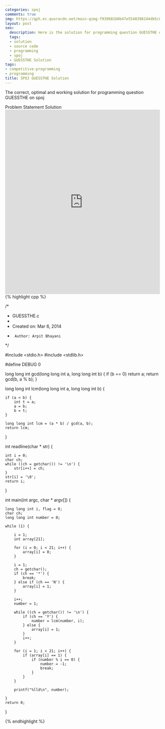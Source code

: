 ```yaml
---
categories: spoj
comments: true
img: https://qph.ec.quoracdn.net/main-qimg-f939681b0b47e5540398244db5c8966f?convert_to_webp=true
layout: post
seo:
  description: Here is the solution for programming question GUESSTHE on spoj
  tags:
  - solution
  - source code
  - programming
  - spoj
  - GUESSTHE Solution
tags:
- competitive-programming
- programming
title: SPOJ GUESSTHE Solution
---
```

The correct, optimal and working solution for programming question GUESSTHE on spoj

<div class="ui secondary pointing large menu">
  <a class="grey item" data-tab="problem-statement">
    Problem Statement
  </a>
  <a class="active item grey" data-tab="solution">
    Solution
  </a>
</div>
<div class="ui bottom attached tab" data-tab="problem-statement">
    <iframe src="http://www.spoj.com/problems/GUESSTHE/" width="100%" height="600px" style="overflow: scroll; border: none;"></iframe>
</div>
<div class="ui bottom attached active tab" data-tab="solution">
{% highlight cpp %}

/*
 * GUESSTHE.c
 *
 *  Created on: Mar 6, 2014
 *      Author: Arpit Bhayani
 */

#include <stdio.h>
#include <stdlib.h>

#define DEBUG 0

long long int gcd(long long int a, long long int b) {
	if (b == 0)
		return a;
	return gcd(b, a % b);
}

long long int lcm(long long int a, long long int b) {

	if (a < b) {
		int t = a;
		a = b;
		b = t;
	}

	long long int lcm = (a * b) / gcd(a, b);
	return lcm;
}

int readline(char * str) {

	int i = 0;
	char ch;
	while ((ch = getchar()) != '\n') {
		str[i++] = ch;
	}
	str[i] = '\0';
	return i;
}

int main(int argc, char * argv[]) {

	long long int i, flag = 0;
	char ch;
	long long int number = 0;

	while (1) {

		i = 1;
		int array[21];

		for (i = 0; i < 21; i++) {
			array[i] = 0;
		}

		i = 1;
		ch = getchar();
		if (ch == '*') {
			break;
		} else if (ch == 'N') {
			array[i] = 1;
		}

		i++;
		number = 1;

		while ((ch = getchar()) != '\n') {
			if (ch == 'Y') {
				number = lcm(number, i);
			} else {
				array[i] = 1;
			}
			i++;
		}

		for (i = 1; i < 21; i++) {
			if (array[i] == 1) {
				if (number % i == 0) {
					number = -1;
					break;
				}
			}
		}

		printf("%lld\n", number);

	}
	return 0;
}


{% endhighlight %}
</div>
